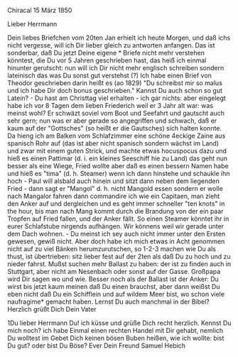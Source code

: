  Chiracal 15 März 1850

Lieber Herrmann

Dein liebes Briefchen vom 20ten Jan erhielt ich heute Morgen, und daß ichs nicht vergesse, will ich Dir lieber gleich zu antworten anfangen. Das ist sonderbar, daß Du jetzt Deine eigene <engl>* Briefe nicht mehr verstehen könntest, die Du vor 5 Jahren geschrieben hast, das heiß ich einmal hinunter gerutscht: nun will ich Dir nicht mehr englisch schreiben sondern lateinisch das was Du sonst gut verstehst (?) Ich habe einen Brief von Theodor geschrieben darin heißt es (ao 1829) "Du schreibst mir so malus und ich habe Dir doch bonus geschrieben." Kannst Du auch schon so gut Latein? - Du hast am Christtag viel erhalten - ich gar nichts: aber eingelegt habe ich vor 8 Tagen dem lieben Friederich weil er 3 Jahr alt war: was meinst wohl? Er schwäzt soviel vom Boot und Seefahrt und gautscht auch sehr gern; nun was er aber gerade so angegriffen und schwach, daß er kaum auf der "Gottsches" (so heißt er die Gautsches) sich halten konnte. Da hieng ich am Balken vom Schlafzimmer eine schöne 4eckige Zaine aus spanisch Rohr auf (das ist aber nicht spanisch sondern wächst im Land) und zwar mit einem guten Strick, und machte etwas hocuspocus dazu und hieß es einen Pattimar (d. i. ein kleines Seeschiff hie zu Land) das geht nun besser als eine Wiege, Fried wollte aber daß es einen bessern Namen habe und hieß es "tima" (d. h. Steamer) wenn ich dann hinstehe und schaukle ihn hoch - Paul will alsbald auch hinein und sitzt dann neben dem liegenden Fried - dann sagt er "Mangol" d. h. nicht Mangold essen sondern er wolle nach Mangalor fahren dann commandire ich wie ein Capitaen, man zieht den Anker auf und dergleichen und es geht immer schneller "ten knots" in the hour, bis man nach Mang kommt durch die Brandung von der ein paar Tropfen auf Fried fallen, und der Anker fällt. So einen Steamer könntet ihr in eurer Schlafstube nirgends aufhängen. Wir könnens weil wir gerade unter dem Dach wohnen. - Du meinst ich sey auch nicht immer unter den Ersten gewesen, gewiß nicht. Aber doch habe ich mich etwas in Acht genommen nicht auf zu viel Bänken herumzurutschen, so 1-2-3 machen wie Du als thust, ist übertrieben: sitz lieber fest auf der 2ten als daß Du zu hoch und zu nieder fahrst. Mußst suchen mehr Ballast zu haben: der ist zu finden auch in Stuttgart, aber nicht am Nesenbach oder sonst auf der Gasse. Großpapa wird Dir sagen wo und wie. Besser noch als der Ballast ist der Anker: Du wirst bis jetzt kaum meinen daß Du einen brauchst, aber dann weißst Du eben nicht daß Du ein Schifflein und auf wildem Meer bist, wo schon viele naufragime* gemacht haben. Lernst Du auch manchmal in der Bibel? Herzlich grüßt Dich
 Dein Vater



1Du lieber Herrmann Du! ich küsse und grüße Dich recht herzlich. Kennst Du mich noch? ich habe Einmal einen rechten Handel mit Dir gehabt, nemlich Du wolltest im Gebet Dich keinen bösen Buben heißen, wie ich wollte: bist Du gut? oder bist Du Böse?
 Ever Dein Freund
 Samuel Hebich

